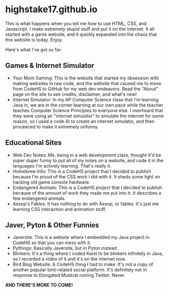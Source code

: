 # highstake17.github.io
This is what happens when you tell me how to use HTML, CSS, and Javascript. I make extremely
stupid stuff and put it on the Internet. It all started with a game website, and it quickly
expanded into the chaos that this website is today. Enjoy.

Here's what I've got so far:
## Games & Internet Simulator
- Your Mom Gaming:
    This is the website that started my obsession with making websites in raw code, and the
    website that caused me to move from CodeHS to GitHub for my web dev endeavors. Read the
    "About" page on the site to see credits, disclaimer, and what's new!
- Internet Simulator:
    In my AP Computer Science class that I'm learning Java in, we are in the corner learning at
    our own pace while the teacher teaches Computer Science Principles to everyone else. I
    overheard that they were using an "internet simulator" to simulate the internet for some
    reason, so I used a code AI to create an internet simulator, and then proceeced to make it
    extremely unfunny. 

## Educational Sites
- Web Dev Notes:
    Me, being in a web development class, thought it'd be super duper funny to put all of my
    notes on a website, and code it in the languages I'm actively learning. That's really it.
- Homebrew Info:
    This is a CodeHS project that I decided to publish because I'm proud of the CSS work I did
    with it. It sheds some light on hacking old game console hardware.
- Endangered Animals:
    This is a CodeHS project that I decided to publish because of the amount of work they made
    me put into it. It describes a few endangered animals.
- Aesop's Fables:
    It has nothing to do with Aesop, or fables. It's just me learning CSS interaction and
    animation stuff.

## Javer, Pyton & Other Funnies
- Javersite:
    This is a website where I embedded my Java project in CodeHS so that you can mess with it.
- Pythings:
    Basically Javersite, but in Pyton instead.
- Blinkers:
    It's a thing where I coded Karel to be blinkers infinitely in Java, so I recorded a video
    of it and it's on the internet now.
- Bird Blog Website:
    A CodeHS thing I had to make. It's not a copy of another popular bird-related social platform.
    It's definitely not in response to Elongated Muskrat ruining Twitter. Never.

**AND THERE'S MORE TO COME!**
